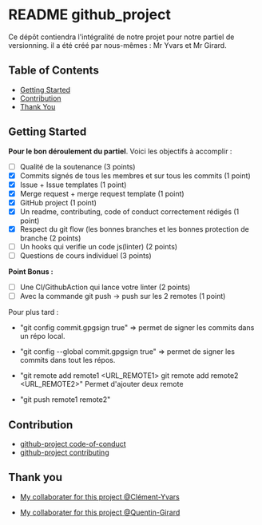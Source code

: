 # README github_project

Ce dépôt contiendra l'intégralité de notre projet pour notre partiel de versionning. il a été créé par nous-mêmes : Mr Yvars et Mr Girard.

## Table of Contents
- [Getting Started](#getting-started)
- [Contribution](#contribution)
- [Thank You](#thank-you)

## Getting Started

**Pour le bon déroulement du partiel**. Voici les objectifs à accomplir :
- [ ] Qualité de la soutenance (3 points) 
- [X] Commits signés de tous les membres et sur tous les commits (1 point) 
- [X] Issue + Issue templates (1 point) 
- [X] Merge request + merge request template (1 point) 
- [X] GitHub project (1 point) 
- [X] Un readme, contributing, code of conduct correctement rédigés (1 point) 
- [X] Respect du git flow (les bonnes branches et les bonnes protection de branche (2 points) 
- [ ] Un hooks qui verifie un code js(linter) (2 points) 
- [ ] Questions de cours individuel (3 points) 

**Point Bonus :**
- [ ] Une CI/GithubAction qui lance votre linter (2 points) 
- [ ] Avec la commande git push -> push sur les 2 remotes (1 point) 

Pour plus tard : 
- "git config commit.gpgsign true" => permet de signer les commits dans un répo local.
- "git config --global commit.gpgsign true" => permet de signer les commits dans tout les répos.

- "git remote add remote1 <URL_REMOTE1> git remote add remote2 <URL_REMOTE2>" Permet d'ajouter deux remote
- "git push remote1 remote2"

## Contribution
- [github-project code-of-conduct](CODE_OF_CONDUCT.md)
- [github-project contributing](CONTRIBUTING.md)

## Thank you
- [My collaborater for this project @Clément-Yvars](https://github.com/clement-Yvars)

- [My collaborater for this project @Quentin-Girard](https://github.com/Karnaa07)
